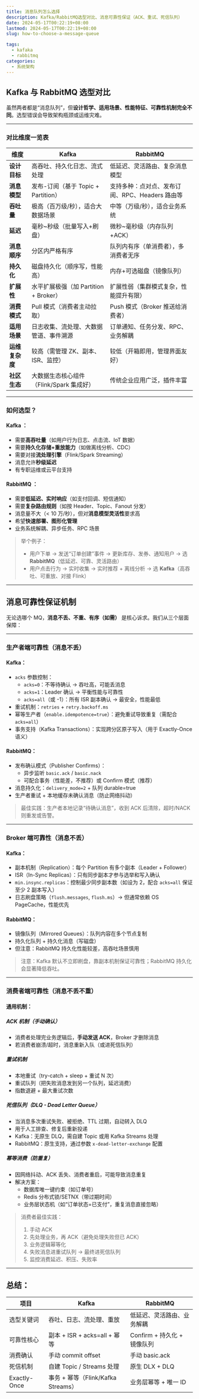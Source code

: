 ```yaml
---
title: 消息队列怎么选择
description: Kafka/RabbitMQ选型对比、消息可靠性保证（ACK、重试、死信队列）
date: 2024-05-17T00:22:19+08:00
lastmod: 2024-05-17T00:22:19+08:00
slug: how-to-choose-a-message-queue

tags:
  - kafaka
  - rabbitmq
categories:
  - 系统架构
---
```


## Kafka 与 RabbitMQ 选型对比

虽然两者都是“消息队列”，但**设计哲学、适用场景、性能特征、可靠性机制完全不同**。选型错误会导致架构瓶颈或运维灾难。

---

### 对比维度一览表

| 维度           | Kafka                                    | RabbitMQ                                        |
| -------------- | ---------------------------------------- | ----------------------------------------------- |
| **设计目标**   | 高吞吐、持久化日志、流式处理             | 低延迟、灵活路由、复杂消息模型                  |
| **消息模型**   | 发布-订阅（基于 Topic + Partition）      | 支持多种：点对点、发布订阅、RPC、Headers 路由等 |
| **吞吐量**     | 极高（百万级/秒），适合大数据场景        | 中等（万级/秒），适合业务系统                   |
| **延迟**       | 毫秒~秒级（批量写入+刷盘）               | 微秒~毫秒级（内存队列+ACK）                     |
| **消息顺序**   | 分区内严格有序                           | 队列内有序（单消费者），多消费者无序            |
| **持久化**     | 磁盘持久化（顺序写，性能高）             | 内存+可选磁盘（镜像队列）                       |
| **扩展性**     | 水平扩展极强（加 Partition + Broker）    | 扩展性弱（集群模式复杂，性能提升有限）          |
| **消费模式**   | Pull 模式（消费者主动拉取）              | Push 模式（Broker 推送给消费者）                |
| **适用场景**   | 日志收集、流处理、大数据管道、事件溯源   | 订单通知、任务分发、RPC、业务解耦               |
| **运维复杂度** | 较高（需管理 ZK、副本、ISR、监控）       | 较低（开箱即用，管理界面友好）                  |
| **社区生态**   | 大数据生态核心组件（Flink/Spark 集成好） | 传统企业应用广泛，插件丰富                      |

---

### 如何选型？

#### Kafka ：

- 需要**高吞吐量**（如用户行为日志、点击流、IoT 数据）
- 需要**持久化存储+重放能力**（如做离线分析、CDC）
- 需要对接**流处理引擎**（Flink/Spark Streaming）
- 消息允许**秒级延迟**
- 有专职运维或云平台支持

#### RabbitMQ ：

- 需要**低延迟、实时响应**（如支付回调、短信通知）
- 需要**复杂路由规则**（如按 Header、Topic、Fanout 分发）
- 消息量不大（< 10 万/秒），但对**消息模型灵活性**要求高
- 希望**快速部署、图形化管理**
- 业务系统解耦、异步任务、RPC 场景

> 举个例子：
>
> - 用户下单 → 发送“订单创建”事件 → 更新库存、发券、通知用户 → 选 **RabbitMQ**（低延迟、可靠、灵活路由）
> - 用户点击行为 → 实时收集 → 实时推荐 + 离线分析 → 选 **Kafka**（高吞吐、可重放、对接 Flink）

---

## 消息可靠性保证机制

无论选哪个 MQ，**消息不丢、不重、有序（如需）** 是核心诉求。我们从三个层面保障：

---

### 生产者端可靠性（消息不丢）

#### Kafka：

- `acks` 参数控制：
  - `acks=0`：不等待确认 → 吞吐高，可能丢消息
  - `acks=1`：Leader 确认 → 平衡性能与可靠性
  - `acks=all`（或 -1）：所有 ISR 副本确认 → 最安全，性能最低
- 重试机制：`retries` + `retry.backoff.ms`
- 幂等生产者（`enable.idempotence=true`）：避免重试导致重复（需配合 `acks=all`）
- 事务支持（Kafka Transactions）：实现跨分区原子写入（用于 Exactly-Once 语义）

#### RabbitMQ：

- 发布确认模式（Publisher Confirms）：
  - 异步监听 `basic.ack` / `basic.nack`
  - 可配合事务（性能差，不推荐）或 Confirm 模式（推荐）
- 消息持久化：`delivery_mode=2` + 队列 durable=true
- 生产者重试 + 本地缓存未确认消息（防止网络抖动）

> 最佳实践：生产者本地记录“待确认消息”，收到 ACK 后清除，超时/NACK 则重发或告警。

---

### Broker 端可靠性（消息不丢）

#### Kafka：

- 副本机制（Replication）：每个 Partition 有多个副本（Leader + Follower）
- ISR（In-Sync Replicas）：只有同步副本才参与选举和写入确认
- `min.insync.replicas`：控制最少同步副本数（如设为 2，配合 `acks=all` 保证至少 2 副本写入）
- 日志刷盘策略（`flush.messages`, `flush.ms`）→ 但通常依赖 OS PageCache，性能优先

#### RabbitMQ：

- 镜像队列（Mirrored Queues）：队列内容在多个节点复制
- 持久化队列 + 持久化消息（写磁盘）
- 但注意：RabbitMQ 持久化性能较差，高吞吐场景慎用

> 注意：Kafka 默认不立即刷盘，靠副本机制保证可靠性；RabbitMQ 持久化会显著降低吞吐。

---

### 消费者端可靠性（消息不丢不重）

#### 通用机制：

##### ACK 机制（手动确认）

- 消费者处理完业务逻辑后，**手动发送 ACK**，Broker 才删除消息
- 若消费者崩溃/超时，消息重新入队（或进死信队列）

##### 重试机制

- 本地重试（try-catch + sleep + 重试 N 次）
- 重试队列（把失败消息发到另一个队列，延迟消费）
- 指数退避 + 最大重试次数

##### 死信队列（DLQ - Dead Letter Queue）

- 当消息多次重试失败、被拒绝、TTL 过期，自动转入 DLQ
- 用于人工排查、修复后重新投递
- Kafka：无原生 DLQ，需自建 Topic 或用 Kafka Streams 处理
- RabbitMQ：原生支持，通过参数 `x-dead-letter-exchange` 配置

##### 幂等消费（防重复）

- 因网络抖动、ACK 丢失、消费者重启，可能导致消息重复
- 解决方案：
  - 数据库唯一键约束（如订单号）
  - Redis 分布式锁/SETNX（带过期时间）
  - 业务层状态机（如“订单状态=已支付”，重复消息直接忽略）

> 消费者最佳实践：
>
> 1. 手动 ACK
> 2. 先处理业务，再 ACK（避免处理失败但已 ACK）
> 3. 业务逻辑幂等化
> 4. 失败消息进重试队列 → 最终进死信队列
> 5. 监控消费延迟、积压、失败率

---

## 总结：

| 项目         | Kafka                              | RabbitMQ                    |
| ------------ | ---------------------------------- | --------------------------- |
| 选型关键词   | 吞吐、日志、流处理、重放           | 低延迟、灵活路由、业务解耦  |
| 可靠性核心   | 副本 + ISR + acks=all + 幂等       | Confirm + 持久化 + 镜像队列 |
| 消费确认     | 手动 commit offset                 | 手动 basic.ack              |
| 死信机制     | 自建 Topic / Streams 处理          | 原生 DLX + DLQ              |
| Exactly-Once | 事务 + 幂等（Flink/Kafka Streams） | 业务层幂等 + 唯一 ID        |
